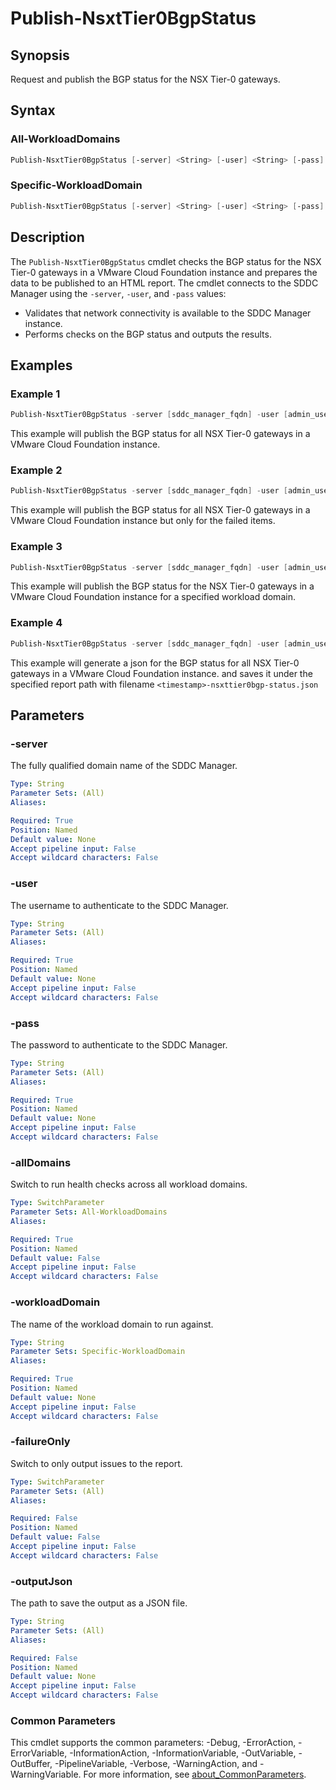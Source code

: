 # Publish-NsxtTier0BgpStatus

## Synopsis

Request and publish the BGP status for the NSX Tier-0 gateways.

## Syntax

### All-WorkloadDomains

```powershell
Publish-NsxtTier0BgpStatus [-server] <String> [-user] <String> [-pass] <String> [-allDomains] [-failureOnly] [-outputJson <String>] [<CommonParameters>]
```

### Specific-WorkloadDomain

```powershell
Publish-NsxtTier0BgpStatus [-server] <String> [-user] <String> [-pass] <String> [-workloadDomain] <String> [-failureOnly] [-outputJson <String>] [<CommonParameters>]
```

## Description

The `Publish-NsxtTier0BgpStatus` cmdlet checks the BGP status for the NSX Tier-0 gateways in a VMware Cloud Foundation instance and prepares the data to be published to an HTML report.
The cmdlet connects to the SDDC Manager using the `-server`, `-user`, and `-pass` values:

- Validates that network connectivity is available to the SDDC Manager instance.
- Performs checks on the BGP status and outputs the results.

## Examples

### Example 1

```powershell
Publish-NsxtTier0BgpStatus -server [sddc_manager_fqdn] -user [admin_username] -pass [admin_password] -allDomains
```

This example will publish the BGP status for all NSX Tier-0 gateways in a VMware Cloud Foundation instance.

### Example 2

```powershell
Publish-NsxtTier0BgpStatus -server [sddc_manager_fqdn] -user [admin_username] -pass [admin_password] -allDomains -failureOnly
```

This example will publish the BGP status for all NSX Tier-0 gateways in a VMware Cloud Foundation instance but only for the failed items.

### Example 3

```powershell
Publish-NsxtTier0BgpStatus -server [sddc_manager_fqdn] -user [admin_username] -pass [admin_password] -workloadDomain [workload_domain_name]
```

This example will publish the BGP status for the NSX Tier-0 gateways in a VMware Cloud Foundation instance for a specified workload domain.

### Example 4

```powershell
Publish-NsxtTier0BgpStatus -server [sddc_manager_fqdn] -user [admin_username] -pass [admin_password] -allDomains -outputJson [report_path]
```

This example will generate a json for the BGP status for all NSX Tier-0 gateways in a VMware Cloud Foundation instance.
and saves it under the specified report path with filename `<timestamp>-nsxttier0bgp-status.json`

## Parameters

### -server

The fully qualified domain name of the SDDC Manager.

```yaml
Type: String
Parameter Sets: (All)
Aliases:

Required: True
Position: Named
Default value: None
Accept pipeline input: False
Accept wildcard characters: False
```

### -user

The username to authenticate to the SDDC Manager.

```yaml
Type: String
Parameter Sets: (All)
Aliases:

Required: True
Position: Named
Default value: None
Accept pipeline input: False
Accept wildcard characters: False
```

### -pass

The password to authenticate to the SDDC Manager.

```yaml
Type: String
Parameter Sets: (All)
Aliases:

Required: True
Position: Named
Default value: None
Accept pipeline input: False
Accept wildcard characters: False
```

### -allDomains

Switch to run health checks across all workload domains.

```yaml
Type: SwitchParameter
Parameter Sets: All-WorkloadDomains
Aliases:

Required: True
Position: Named
Default value: False
Accept pipeline input: False
Accept wildcard characters: False
```

### -workloadDomain

The name of the workload domain to run against.

```yaml
Type: String
Parameter Sets: Specific-WorkloadDomain
Aliases:

Required: True
Position: Named
Default value: None
Accept pipeline input: False
Accept wildcard characters: False
```

### -failureOnly

Switch to only output issues to the report.

```yaml
Type: SwitchParameter
Parameter Sets: (All)
Aliases:

Required: False
Position: Named
Default value: False
Accept pipeline input: False
Accept wildcard characters: False
```

### -outputJson

The path to save the output as a JSON file.

```yaml
Type: String
Parameter Sets: (All)
Aliases:

Required: False
Position: Named
Default value: None
Accept pipeline input: False
Accept wildcard characters: False
```

### Common Parameters

This cmdlet supports the common parameters: -Debug, -ErrorAction, -ErrorVariable, -InformationAction, -InformationVariable, -OutVariable, -OutBuffer, -PipelineVariable, -Verbose, -WarningAction, and -WarningVariable. For more information, see [about_CommonParameters](http://go.microsoft.com/fwlink/?LinkID=113216).
